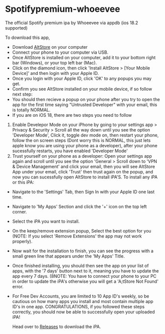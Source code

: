 # Spotifypremium-whoeevee
The official Spotify premium ipa by Whoeevee via appdb (ios 18.2 supported)

To download this app, 
- Download [AltStore](https://altstore.io) on your computer
- Connect your phone to your computer via USB.
- Once AltStore is installed on your computer, add it to your bottom right bar (Windows), or your top left bar (Mac).
- Click on the diamond icon, then click 'Install AltStore > [Your Mobile Device]' and then login with your Apple ID.
- Once you login with your Apple ID, click 'OK' to any popups you may get.
- Confirm you see AltStore installed on your mobile device, if so follow next step:
- You should then recieve a popup on your phone after you try to open the app for the first time saying "Untrusted Developer" with your email, this is totally NORMAL.
- If you are on iOS 18, there are two steps you need to follow
1. Enable Develepor Mode on your iPhone by going to your settings app > Privacy & Security > Scroll all the way down until you see the option 'Developer Mode', Click it, toggle dev mode on, then restart your phone, follow the on screen steps (Dont worry this is NORMAL, this just lets apple know you are using your phone as a developer), after your phone sucessfully restarts, you have enabled 'Developer Mode'
2. Trust yourself on your phone as a developer: Open your settings app again and scroll until you see the option 'General > Scroll down to 'VPN & Device Management' and click your email, then you will see AltStore App under your email, click 'Trust' then trust again on the popup, and now you can sucessfully open AltStore to install iPA'S.
To install any iPA or this iPA:
- Navigate to the 'Settings' Tab, then Sign In with your Apple ID one last time.
- Navigate to 'My Apps' Section and click the '+' icon on the top left corner.
- Select the iPA you want to install.
- On the keep/remove extension popup, Select the best option for you (NOTE: If you select 'Remove Extensions' the app may not work properly).
- Now wait for the installation to finish, you can see the progress with a small green line that appears under the 'My Apps' Title.
- Once finished installing, you should then see the app on your list of apps, with the '7 days' button next to it, meaning you have to update the app every 7 days. (8NOTE: You have to connect your phone to your PC in order to update the iPA's otherwise you will get a 'A;tStore Not Found' error.
- For Free Dev Accounts, you are limited to 10 App ID's weekly, so be cautious on how many apps you install and most contain multiple app ID's in one app.
  CONGRATULATIONS, if you followed these steps correctly, you should now be able to successfully open your uploaded iPA!

  Head over to [Releases](https://github.com/joeey1116/Spotify-Premium/releases) to download the iPA.
